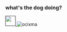 ### what's the dog doing?

<a href="" target="_blank">
 <img src="https://logodownload.org/wp-content/uploads/2017/11/discord-logo-1-1.png" width="32px" height="32px">
</a>


<img src="https://komarev.com/ghpvc/?username=ocixma&label=Profile%20views&color=0e75b6&style=flat" alt="ocixma" />

